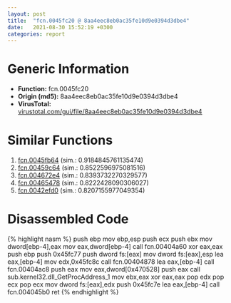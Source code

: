 ```yaml
---
layout: post
title:  "fcn.0045fc20 @ 8aa4eec8eb0ac35fe10d9e0394d3dbe4"
date:   2021-08-30 15:52:19 +0300
categories: report
---
```


# Generic Information
- **Function:** fcn.0045fc20
- **Origin (md5):** 8aa4eec8eb0ac35fe10d9e0394d3dbe4
- **VirusTotal:** [virustotal.com/gui/file/8aa4eec8eb0ac35fe10d9e0394d3dbe4][virustotal_ref]



# Similar Functions

1. [fcn.0045fb64][similar_1_ref] (sim.: 0.9184845761135474)
2. [fcn.00459c64][similar_2_ref] (sim.: 0.8522596975081516)
3. [fcn.004672e4][similar_3_ref] (sim.: 0.8393732270329577)
4. [fcn.00465478][similar_4_ref] (sim.: 0.8222428090306027)
5. [fcn.0042efd0][similar_5_ref] (sim.: 0.8207155977049354)


# Disassembled Code

{% highlight nasm %}
push ebp
mov ebp,esp
push ecx
push ebx
mov dword[ebp-4],eax
mov eax,dword[ebp-4]
call fcn.00404a60
xor eax,eax
push ebp
push 0x45fc77
push dword fs:[eax]
mov dword fs:[eax],esp
lea eax,[ebp-4]
mov edx,0x45fc8c
call fcn.00404878
lea eax,[ebp-4]
call fcn.00404ac8
push eax
mov eax,dword[0x470528]
push eax
call sub.kernel32.dll_GetProcAddress_1
mov ebx,eax
xor eax,eax
pop edx
pop ecx
pop ecx
mov dword fs:[eax],edx
push 0x45fc7e
lea eax,[ebp-4]
call fcn.004045b0
ret 
{% endhighlight %}


[similar_1_ref]: /report/fcn.0045fb64@8aa4eec8eb0ac35fe10d9e0394d3dbe4
[similar_2_ref]: /report/fcn.00459c64@8aa4eec8eb0ac35fe10d9e0394d3dbe4
[similar_3_ref]: /report/fcn.004672e4@6635b2bf1f4673ef3a7d242a02608d58
[similar_4_ref]: /report/fcn.00465478@6635b2bf1f4673ef3a7d242a02608d58
[similar_5_ref]: /report/fcn.0042efd0@8aa4eec8eb0ac35fe10d9e0394d3dbe4
[virustotal_ref]: https://www.virustotal.com/gui/file/8aa4eec8eb0ac35fe10d9e0394d3dbe4